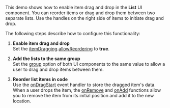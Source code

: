 This demo shows how to enable item drag and drop in the **List** UI component. You can reorder items or drag and drop them between two separate lists. Use the handles on the right side of items to initiate drag and drop.

The following steps describe how to configure this functionality:

1. **Enable item drag and drop**        
Set the [itemDragging](/Documentation/ApiReference/UI_Widgets/dxList/Configuration/#itemDragging).[allowReordering](/Documentation/ApiReference/UI_Widgets/dxSortable/Configuration/#allowReordering) to **true**.

1. **Add the lists to the same group**      
Set the [group](/Documentation/ApiReference/UI_Widgets/dxSortable/Configuration/#group) option of both UI components to the same value to allow a user to drag and drop items between them.

1. **Reorder list items in code**       
Use the [onDragStart](/Documentation/ApiReference/UI_Widgets/dxSortable/Configuration/#onDragStart) event handler to store the dragged item's data. When a user drops the item, the [onRemove](/Documentation/ApiReference/UI_Widgets/dxSortable/Configuration/#onRemove) and [onAdd](/Documentation/ApiReference/UI_Widgets/dxSortable/Configuration/#onAdd) functions allow you to remove the item from its initial position and add it to the new location.